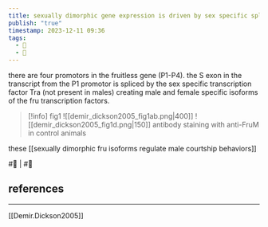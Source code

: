 ```yaml
---
title: sexually dimorphic gene expression is driven by sex specific splicing of fruitless
publish: "true"
timestamp: 2023-12-11 09:36
tags:
  - 🐛
  - 🌱
---
```

there are four promotors in the fruitless gene (P1-P4). the S exon in the transcript from the P1 promotor is spliced by the sex specific transcription factor Tra (not present in males) creating male and female specific isoforms of the fru transcription factors. 


> [!info] fig1
> ![[demir_dickson2005_fig1ab.png|400]]
>![[demir_dickson2005_fig1d.png|150]]
>antibody staining with anti-FruM in control animals

these [[sexually dimorphic fru isoforms regulate male courtship behaviors]]


#🐛 | #🌱 
## references
---
[[Demir.Dickson2005]]
